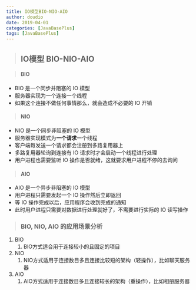 ```yaml
---
title: IO模型BIO-NIO-AIO
author: doudio
date: 2019-04-01
categories: [JavaBasePlus]
tags: [JavaBasePlus]
---
```


> ## IO模型 BIO-NIO-AIO

> #### BIO

* BIO 是一个同步并阻塞的 IO 模型
* 服务器实现为一个连接一个线程
* 如果这个连接不做任何事情那么，就会造成不必要的 IO 开销

> #### NIO

* NIO 是一个同步非阻塞的 IO 模型
* 服务器实现模式为**一个请求**一个线程
* 客户端每发送一个请求都会注册到多路复用器上
* 多路复用器轮询到连接有 IO 请求时才会启动一个线程进行处理
* 用户进程也需要监听 IO 操作是否就绪，这就要求用户进程不停的去询问

> #### AIO

* AIO 是一个异步非阻塞的 IO 模型
* 用户进程只需要发起一个 IO 操作然后立即返回
* 等 IO 操作完成以后，应用程序会收到完成的通知
* 此时用户进程只需要对数据进行处理就好了，不需要进行实际的 IO 读写操作

> ### BIO, NIO, AIO 的应用场景分析

1. BIO
   1. BIO方式适合用于连接较小的且固定的项目
2. NIO
   1. NIO方式适用于连接数目多且连接比较短的架构（轻操作），比如聊天服务器
3. AIO
   1. AIO方式适用于连接数目多且连接较长的架构（重操作），比如相册服务器